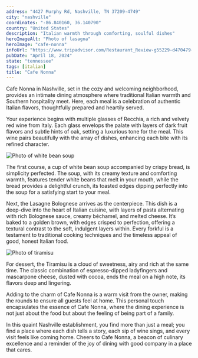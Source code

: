 ```yaml
---
address: "4427 Murphy Rd, Nashville, TN 37209-4749"
city: "nashville"
coordinates: "-86.840160, 36.140790"
country: "United States"
description: "Italian warmth through comforting, soulful dishes"
heroImageAlt: "Photo of lasagna"
heroImage: "cafe-nonna"
infoUrl: "https://www.tripadvisor.com/Restaurant_Review-g55229-d470479-Reviews-Caffe_Nonna-Nashville_Davidson_County_Tennessee.html"
pubDate: "April 18, 2024"
state: "tennessee"
tags: [italian]
title: "Cafe Nonna"
---
```


Cafe Nonna in Nashville, set in the cozy and welcoming neighborhood, provides an intimate dining atmosphere where traditional Italian warmth and Southern hospitality meet. Here, each meal is a celebration of authentic Italian flavors, thoughtfully prepared and heartily served.

Your experience begins with multiple glasses of Recchia, a rich and velvety red wine from Italy. Each glass envelops the palate with layers of dark fruit flavors and subtle hints of oak, setting a luxurious tone for the meal. This wine pairs beautifully with the array of dishes, enhancing each bite with its refined character.

![Photo of white bean soup](/no-reserv-ai-tions/cafe-nonna-soup.webp)

The first course, a cup of white bean soup accompanied by crispy bread, is simplicity perfected. The soup, with its creamy texture and comforting warmth, features tender white beans that melt in your mouth, while the bread provides a delightful crunch, its toasted edges dipping perfectly into the soup for a satisfying start to your meal.

Next, the Lasagne Bolognese arrives as the centerpiece. This dish is a deep-dive into the heart of Italian cuisine, with layers of pasta alternating with rich Bolognese sauce, creamy béchamel, and melted cheese. It’s baked to a golden brown, with edges crisped to perfection, offering a textural contrast to the soft, indulgent layers within. Every forkful is a testament to traditional cooking techniques and the timeless appeal of good, honest Italian food.

![Photo of tiramisu](/no-reserv-ai-tions/cafe-nonna-tiramisu.webp)

For dessert, the Tiramisu is a cloud of sweetness, airy and rich at the same time. The classic combination of espresso-dipped ladyfingers and mascarpone cheese, dusted with cocoa, ends the meal on a high note, its flavors deep and lingering.

Adding to the charm of Cafe Nonna is a warm visit from the owner, making the rounds to ensure all guests feel at home. This personal touch encapsulates the essence of Cafe Nonna, where the dining experience is not just about the food but about the feeling of being part of a family.

In this quaint Nashville establishment, you find more than just a meal; you find a place where each dish tells a story, each sip of wine sings, and every visit feels like coming home. Cheers to Cafe Nonna, a beacon of culinary excellence and a reminder of the joy of dining with good company in a place that cares.
